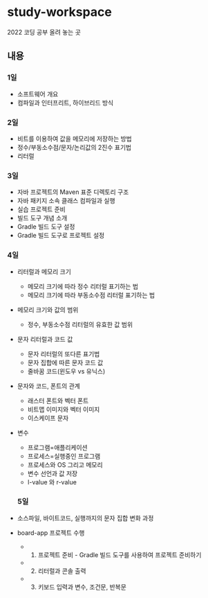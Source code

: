# study-workspace

2022 코딩 공부 올려 놓는 곳

## 내용

### 1일

- 소프트웨어 개요
- 컴파일과 인터프리트, 하이브리드 방식

### 2일

- 비트를 이용하여 값을 메모리에 저장하는 방법
- 정수/부동소수점/문자/논리값의 2진수 표기법
- 리터럴

### 3일

- 자바 프로젝트의 Maven 표준 디렉토리 구조
- 자바 패키지 소속 클래스 컴파일과 실행
- 실습 프로젝트 준비
- 빌드 도구 개념 소개
- Gradle 빌드 도구 설정
- Gradle 빌드 도구로 프로젝트 설정

### 4일

- 리터럴과 메모리 크기
  - 메모리 크기에 따라 정수 리터럴 표기하는 법
  - 메모리 크기에 따라 부동소수점 리터럴 표기하는 법
- 메모리 크기와 값의 범위
  - 정수, 부동소수점 리터럴의 유효한 값 범위
- 문자 리터럴과 코드 값
  - 문자 리터럴의 또다른 표기법
  - 문자 집합에 따른 문자 코드 값
  - 줄바꿈 코드(윈도우 vs 유닉스)
- 문자와 코드, 폰트의 관계
  - 래스터 폰트와 벡터 폰트
  - 비트맵 이미지와 벡터 이미지
  - 이스케이프 문자
- 변수

  - 프로그램=애플리케이션
  - 프로세스=실행중인 프로그램
  - 프로세스와 OS 그리고 메모리
  - 변수 선언과 값 저장
  - l-value 와 r-value

  ### 5일

- 소스파일, 바이트코드, 실행까지의 문자 집합 변화 과정
- board-app 프로젝트 수행
  - 1.  프로젝트 준비 - Gradle 빌드 도구를 사용하여 프로젝트 준비하기
  - 2.  리터럴과 콘솔 출력
  - 3.  키보드 입력과 변수, 조건문, 반복문
